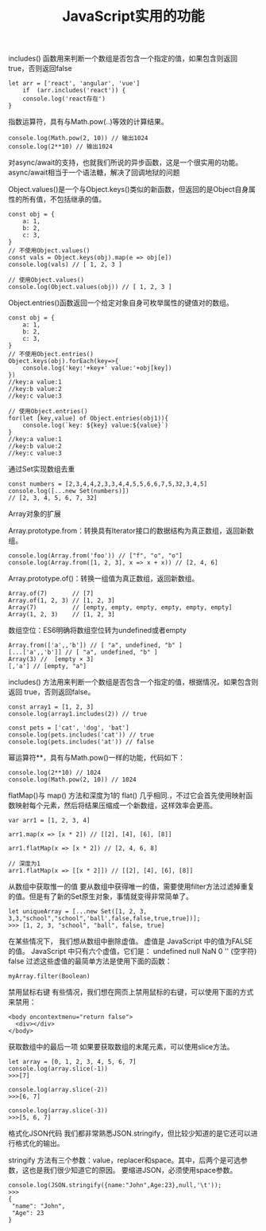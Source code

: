 ﻿---
title: JavaScript实用的功能
tags: Lin
---

includes() 函数用来判断一个数组是否包含一个指定的值，如果包含则返回 true，否则返回false
	
	let arr = ['react', 'angular', 'vue']
		if  (arr.includes('react')) {
    	console.log('react存在')
	}
指数运算符，具有与Math.pow(..)等效的计算结果。

	console.log(Math.pow(2, 10)) // 输出1024
	console.log(2**10) // 输出1024



对async/await的支持，也就我们所说的异步函数，这是一个很实用的功能。 async/await相当于一个语法糖，解决了回调地狱的问题

Object.values()是一个与Object.keys()类似的新函数，但返回的是Object自身属性的所有值，不包括继承的值。

	const obj = {
	    a: 1,
	    b: 2,
	    c: 3,
	}
	// 不使用Object.values()
	const vals = Object.keys(obj).map(e => obj[e])
	console.log(vals) // [ 1, 2, 3 ]
	
	// 使用Object.values()
	console.log(Object.values(obj)) // [ 1, 2, 3 ]
Object.entries()函数返回一个给定对象自身可枚举属性的键值对的数组。

	const obj = {
	    a: 1,
	    b: 2,
	    c: 3,
	}
	// 不使用Object.entries()
	Object.keys(obj).forEach(key=>{
	    console.log('key:'+key+' value:'+obj[key])
	})
	//key:a value:1
	//key:b value:2
	//key:c value:3
	
	// 使用Object.entries()
	for(let [key,value] of Object.entries(obj1)){
	    console.log(`key: ${key} value:${value}`)
	}
	//key:a value:1
	//key:b value:2
	//key:c value:3

通过Set实现数组去重

	const numbers = [2,3,4,4,2,3,3,4,4,5,5,6,6,7,5,32,3,4,5]
	console.log([...new Set(numbers)]) 
	// [2, 3, 4, 5, 6, 7, 32]

Array对象的扩展

Array.prototype.from：转换具有Iterator接口的数据结构为真正数组，返回新数组。

	console.log(Array.from('foo')) // ["f", "o", "o"]
	console.log(Array.from([1, 2, 3], x => x + x)) // [2, 4, 6]
	
Array.prototype.of()：转换一组值为真正数组，返回新数组。
	
	Array.of(7)       // [7] 
	Array.of(1, 2, 3) // [1, 2, 3]
	Array(7)          // [empty, empty, empty, empty, empty, empty]
	Array(1, 2, 3)    // [1, 2, 3]
数组空位：ES6明确将数组空位转为undefined或者empty

	Array.from(['a',,'b']) // [ "a", undefined, "b" ]
	[...['a',,'b']] // [ "a", undefined, "b" ]
	Array(3) //  [empty × 3]
	[,'a'] // [empty, "a"]
includes() 方法用来判断一个数组是否包含一个指定的值，根据情况，如果包含则返回 true，否则返回false。

	const array1 = [1, 2, 3]
	console.log(array1.includes(2)) // true
	
	const pets = ['cat', 'dog', 'bat']
	console.log(pets.includes('cat')) // true
	console.log(pets.includes('at')) // false

幂运算符**，具有与Math.pow()一样的功能，代码如下：
	
	console.log(2**10) // 1024
	console.log(Math.pow(2, 10)) // 1024
flatMap()与 map() 方法和深度为1的 flat() 几乎相同.，不过它会首先使用映射函数映射每个元素，然后将结果压缩成一个新数组，这样效率会更高。


	var arr1 = [1, 2, 3, 4]
	
	arr1.map(x => [x * 2]) // [[2], [4], [6], [8]]
	
	arr1.flatMap(x => [x * 2]) // [2, 4, 6, 8]
	
	// 深度为1
	arr1.flatMap(x => [[x * 2]]) // [[2], [4], [6], [8]]
	
从数组中获取惟一的值
要从数组中获得唯一的值，需要使用filter方法过滤掉重复的值。但是有了新的Set原生对象，事情就变得非常简单了。

	let uniqueArray = [...new Set([1, 2, 3, 3,3,"school","school",'ball',false,false,true,true])];
	>>> [1, 2, 3, "school", "ball", false, true]
在某些情况下， 我们想从数组中删除虚值。 虚值是 JavaScript 中的值为FALSE的值。 JavaScript 中只有六个虚值，它们是：
undefined
null
NaN
0
'' (空字符)
false
过滤这些虚值的最简单方法是使用下面的函数：

	myArray.filter(Boolean)

禁用鼠标右键
有些情况，我们想在网页上禁用鼠标的右键，可以使用下面的方式来禁用：

	<body oncontextmenu="return false">
	  <div></div>
	</body>

获取数组中的最后一项
如果要获取数组的末尾元素，可以使用slice方法。

	let array = [0, 1, 2, 3, 4, 5, 6, 7] 
	console.log(array.slice(-1))
	>>>[7]
	
	console.log(array.slice(-2))
	>>>[6, 7]
	
	console.log(array.slice(-3))
	>>>[5, 6, 7]

格式化JSON代码
我们都非常熟悉JSON.stringify，但比较少知道的是它还可以进行格式化的输出。

stringify 方法有三个参数：value，replacer和space。其中，后两个是可选参数，这也是我们很少知道它的原因。 要缩进JSON，必须使用space参数。

	console.log(JSON.stringify({name:"John",Age:23},null,'\t'));
	>>> 
	{
	 "name": "John",
	 "Age": 23
	}











